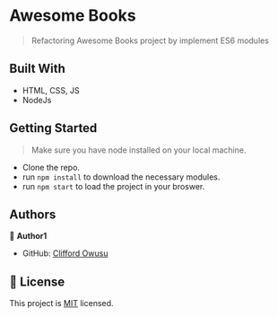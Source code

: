 # Awesome Books

> Refactoring Awesome Books project by implement ES6 modules


## Built With

- HTML, CSS, JS
- NodeJs

## Getting Started

> Make sure you have node installed on your local machine.

- Clone the repo.
- run `npm install` to download the necessary modules.
- run `npm start` to load the project in your broswer.


## Authors

👤 **Author1**

- GitHub: [Clifford Owusu](https://github.com/sireclifford)


## 📝 License

This project is [MIT](./MIT.md) licensed.
